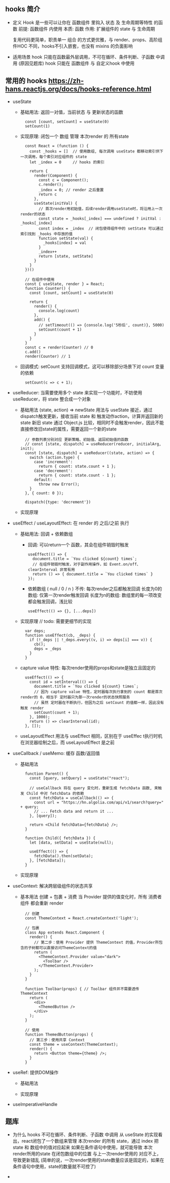 ## hooks 简介
  - 定义
    Hook 是一些可以让你在 函数组件 里钩入 状态 及 生命周期等特性 的函数
    前提: 函数组件 内使用
    本质: 函数
    作用: 扩展组件的 state 与 生命周期

    复用代码更简单，职责单一
    组合 的方式更优雅，与 render、props、高阶组件HOC 不同，hooks不引入嵌套，也没有 mixins 的负面影响
  
  - 适用场景
    hook 只能在函数最外层调用，不可在循环、条件判断、子函数 中调用 (原因见题库)
    hook 只能在 函数组件 与 自定义hook 中使用

## 常用的 hooks https://zh-hans.reactjs.org/docs/hooks-reference.html
  - useState
    - 基础用法: 返回一对值，当前状态 与 更新状态的函数
      ```
        const [count, setCount] = useState(0)
        setCount(1)
      ```
    - 实现原理: 闭包一个 数组 管理 本次render 的 所有state
      ```
        const React = (function () {
          const _hooks = []  // 使用数组, 每次调用 useState 都移动索引供下一次调用，每个索引对应组件的 state
          let _index = 0     // hooks 的索引

          return {
            render(Component) {
              const c = Component();
              c.render();
              _index = 0; // render 之后重置
              return c
            },
            useState(initVal) {
              // 首次render用初始值，后续render调用useState时，将沿用上一次render的状态
              const state = _hooks[_index] === undefined ? initVal : _hooks[_index]
              const index = _index  // 闭包使得组件中的 setState 可以通过索引找到 _hooks 中存放的值
              function setState(val) {
                _hooks[index] = val
              }
              _index++
              return [state, setState]
            }
          }
        })()

        // 在组件中使用
        const { useState, render } = React;
        function Counter() {
          const [count, setCount] = useState(0)

          return {
            render() {
              console.log(count)
            },
            add() {
              // setTimeout(() => {console.log('5秒后', count)}, 5000)
              setCount(count + 1)
            }
          }
        }
        const c = render(Counter) // 0
        c.add()
        render(Counter) // 1
      ```
    - 回调模式: 
      setCount 支持回调模式，这可以移除部分场景下对 count 变量的依赖
      ```
        setCount(c => c + 1);
      ```

  - useReducer: 当需要使用多个 state 来实现一个功能时，不妨使用 useReducer，将 state 整合成一个对象
    - 基础用法 (state, action) => newState
      用法与 useState 接近，通过dispatch触发更新，接收当前 state 和 触发动作action，计算并返回新的 state
      新旧 state 通过 Object.js 比较，相同时不会触发render，因此不能直接修改旧state的属性，需要返回一个新的state
      ```
        // 参数列表分别对应 更新策略、初始值、返回初始值的函数
        // const [state, dispatch] = useReducer(reducer, initialArg, init);
        const [state, dispatch] = useReducer((state, action) => {
          switch (action.type) {
            case 'increment':
              return { count: state.count + 1 };
            case 'decrement':
              return { count: state.count - 1 };
            default:
              throw new Error();
          }
        }, { count: 0 });

        dispatch({type: 'decrement'})
      ```

    - 实现原理
 
  - useEffect / useLayoutEffect: 在 render 的 之后/之前 执行
    - 基础用法: 回调 + 依赖数组
      - 回调: 可以return一个 函数，其会在组件销毁时触发
        ```
        useEffect(() => {
          document.title = `You clicked ${count} times`;
          // 在组件销毁时触发，对于副作用操作，如 Event.on/off、clearInterval 非常有用
          return () => { document.title = `You clicked times` }
        });
        ```
      - 依赖数组 ( null / 0 / n )
        不传: 每次render之后都触发回调
        长度为0的数组: 仅第一次render触发回调
        长度为n的数组: 数组里的每一项改变都会触发回调，浅比较
        ```
        useEffect(() => {}, [...deps])
        ```
    - 实现原理 // todo: 需要更细节的实现
      ```
        var deps;
        function useEffect(cb, _deps) {
          if (!_deps || !_deps.every((v, i) => deps[i] === v)) {
            cb();
            deps = _deps
          }
        }
      ```
    - capture value 特性: 每次render使用的props和state是独立且固定的
      ```
        useEffect(() => {
          const id = setInterval(() => {
            document.title = `You clicked ${count} times`;
            // 因为 capture value 特性，定时器每次执行拿到的 count 都是首次render的 0，相当于 定时器只为那一次render的状态快照服务
            // 虽然 定时器在不断执行，但因为之后 setCount 的值都一样，因此没有触发 render
            setCount(count + 1);
          }, 1000);
          return () => clearInterval(id);
        }, []);
      ```

    - useLayoutEffect 用法与 useEffect 相同，区别在于 useEffec t执行时机在浏览器绘制之后，而 useLayoutEffect 是之前

  - useCallback / useMemo: 缓存 函数/返回值
    - 基础用法
      ```
        function Parent() {
          const [query, setQuery] = useState("react");

          // useCallback 将在 query 变化时，重新生成 fetchData 函数, 来触发 Child 中对 fetchData 的依赖
          const fetchData = useCallback(() => {
            const url = "https://hn.algolia.com/api/v1/search?query=" + query;
            // ... Fetch data and return it ...
          }, [query]);

          return <Child fetchData={fetchData} />;
        }

        function Child({ fetchData }) {
          let [data, setData] = useState(null);

          useEffect(() => {
            fetchData().then(setData);
          }, [fetchData]);
        }
      ```

    - 实现原理

  - useContext: 解决跨层级组件的状态共享
    - 基本用法 创建 + 包裹 + 消费
      当 Provider 提供的值变化时，所有 消费者组件 都会重新 render
      ```
        // 创建
        const ThemeContext = React.createContext('light');

        // 包裹
        class App extends React.Component {
          render() {
            // 第二步：使用 Provider 提供 ThemeContext 的值，Provider所包含的子树都可以直接访问ThemeContext的值
            return (
              <ThemeContext.Provider value="dark">
                <Toolbar />
              </ThemeContext.Provider>
            );
          }
        }
        
        function Toolbar(props) { // Toolbar 组件并不需要透传 ThemeContext
          return (
            <div>
              <ThemedButton />
            </div>
          );
        }

        // 使用
        function ThemedButton(props) {
          // 第三步：使用共享 Context
          const theme = useContext(ThemeContext);
          render() {
            return <Button theme={theme} />;
          }
        }
      ```

  - useRef: 提供DOM操作
    - 基础用法

    - 实现原理

  - useImperativeHandle
    

## 题库
  - 为什么 hooks 不可在循环、条件判断、子函数 中调用
    从 useState 的实现看出，react闭包了一个数组来管理 本次render 的所有 state，通过 index 把 state 和 数组中的值对应起来
    如果在条件语句中使用，就可能导致 本次render所用的state 在闭包数组中的位置 与上一次render使用的 对应不上，导致更新错乱
    (简单的说，一次render使用的state数量应该是固定的，如果在条件语句中使用，state的数量就不可控了)

  -  



